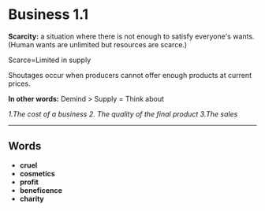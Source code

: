 # Business 1.1
**Scarcity:** a situation where there is not enough to satisfy everyone's wants.
(Human wants are unlimited but resources are scarce.)

Scarce=Limited in supply

Shoutages occur when producers cannot offer enough products at current prices.

**In other words:** Demind > Supply = Think about 

*1.The cost of a business*
*2. The quality of the final product*
*3.The sales*

---
## Words
+ **cruel** 
+ **cosmetics**
+ **profit**
+ **beneficence**
+ **charity**



